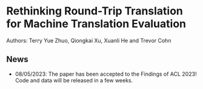 # Rethinking Round-Trip Translation for Machine Translation Evaluation
Authors: Terry Yue Zhuo, Qiongkai Xu, Xuanli He and Trevor Cohn
## News
- 08/05/2023: The paper has been accepted to the Findings of ACL 2023! Code and data will be released in a few weeks.
